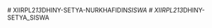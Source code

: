 
#   X I I R P L 2 _ 1 3 _ D H I N Y - S E T Y A - N U R K H A F I D I N _ S I S W A  
 #   X I I R P L 2 _ _ 1 3 _ D H I N Y - S E T Y A _ S I S W A  
 